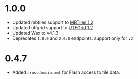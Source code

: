 # 1.0.0

* Updated mbtiles support to [MBTiles 1.2](http://github.com/mapbox/mbtiles-spec)
* Updated utfgrid support to [UTFGrid 1.2](http://github.com/mapbox/utfgrid-spec)
* Updated Wax to v4.1.3
* Deprecates `1.0.0` and `2.0.0` endpoints: support only for `v2`

# 0.4.7

* Added `crossdomain.xml` for Flash access to tile data.
